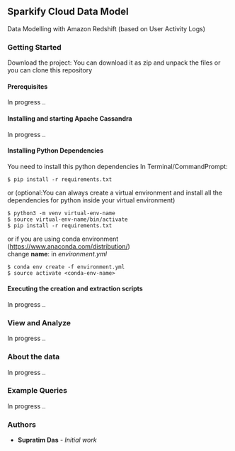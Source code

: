 ## Sparkify Cloud Data Model
Data Modelling with Amazon Redshift (based on User Activity Logs)

### Getting Started
Download the project:
You can download it as zip and unpack the files or you can clone this 
repository

#### Prerequisites
In progress ..

#### Installing and starting Apache Cassandra
In progress ..

#### Installing Python Dependencies
You need to install this python dependencies
In Terminal/CommandPrompt:
```
$ pip install -r requirements.txt
```
or (optional:You can always create a virtual environment and install 
all the dependencies for python inside your virtual environment)
```
$ python3 -m venv virtual-env-name
$ source virtual-env-name/bin/activate
$ pip install -r requirements.txt
```
or if you are using conda environment 
(https://www.anaconda.com/distribution/)  
change **name**: <conda-env-name> in *environment.yml*
```
$ conda env create -f environment.yml
$ source activate <conda-env-name>
```
#### Executing the creation and extraction scripts
In progress ..

### View and Analyze
In progress ..

### About the data
In progress ..

### Example Queries
In progress ..

### Authors
* **Supratim Das** - *Initial work*